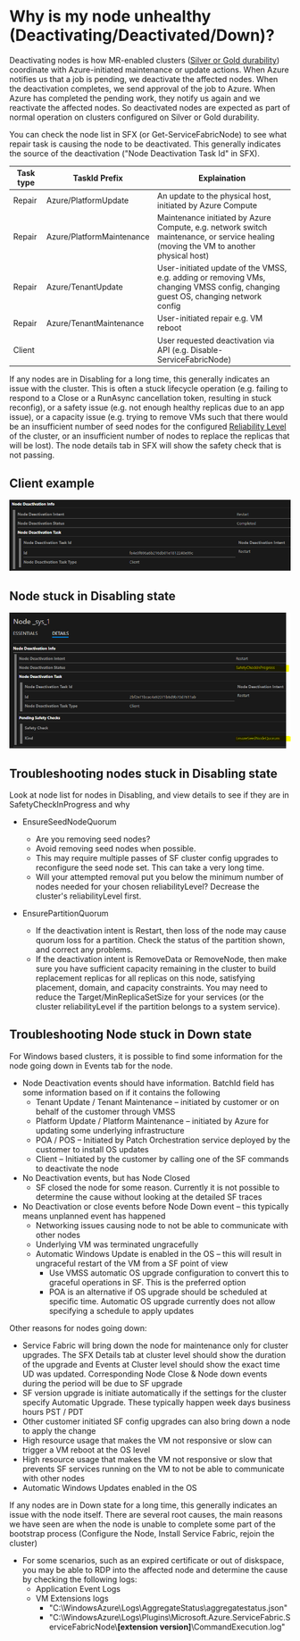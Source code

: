 # Why is my node unhealthy (Deactivating/Deactivated/Down)?

Deactivating nodes is how MR-enabled clusters ([Silver or Gold durability](https://docs.microsoft.com/en-us/azure/service-fabric/service-fabric-cluster-capacity#the-durability-characteristics-of-the-cluster)) coordinate with Azure-initiated maintenance or update actions. When Azure notifies us that a job is pending, we deactivate the affected nodes.  When the deactivation completes, we send approval of the job to Azure.  When Azure has completed the pending work, they notify us again and we reactivate the affected nodes. So deactivated nodes are expected as part of normal operation on clusters configured on Silver or Gold durability.

You can check the node list in SFX (or Get-ServiceFabricNode) to see what repair task is causing the node to be deactivated. This generally indicates the source of the deactivation ("Node Deactivation Task Id" in SFX).  	

| Task type | TaskId Prefix | Explaination |
|---|---|---|
| Repair | Azure/PlatformUpdate | An update to the physical host, initiated by Azure Compute |
| Repair | Azure/PlatformMaintenance | Maintenance initiated by Azure Compute, e.g. network switch maintenance, or service healing (moving the VM to another physical host) |
| Repair | Azure/TenantUpdate | User-initiated update of the VMSS, e.g. adding or removing VMs, changing VMSS config, changing guest OS, changing network config
| Repair | Azure/TenantMaintenance | User-initiated repair e.g. VM reboot
| Client | <node id in hex> | User requested deactivation via API (e.g. Disable-ServiceFabricNode)

If any nodes are in Disabling for a long time, this generally indicates an issue with the cluster.  This is often a stuck lifecycle operation (e.g. failing to respond to a Close or a RunAsync cancellation token, resulting in stuck reconfig), or a safety issue (e.g. not enough healthy replicas due to an app issue), or a capacity issue (e.g. trying to remove VMs such that there would be an insufficient number of seed nodes for the configured [Reliability Level](https://docs.microsoft.com/en-us/azure/service-fabric/service-fabric-cluster-capacity#the-reliability-characteristics-of-the-cluster) of the cluster, or an insufficient number of nodes to replace the replicas that will be lost).  The node details tab in SFX will show the safety check that is not passing.

## Client example
![ClusterNodeDisabled](../media/ClusterNodeUnhealthy01.PNG)

## Node stuck in Disabling state
![ClusterNodeStuckDisabling](../media/ClusterNodeUnhealthy02.PNG)

## Troubleshooting nodes stuck in Disabling state
Look at node list for nodes in Disabling, and view details to see if they are in SafetyCheckInProgress and why

- EnsureSeedNodeQuorum
    - Are you removing seed nodes?
    - Avoid removing seed nodes when possible.
    - This may require multiple passes of SF cluster config upgrades to reconfigure the seed node set.  This can take a very long time.
    - Will your attempted removal put you below the minimum number of nodes needed for your chosen reliabilityLevel?  Decrease the cluster's reliabilityLevel first.

- EnsurePartitionQuorum
    - If the deactivation intent is Restart, then loss of the node may cause quorum loss for a partition.  Check the status of the partition shown, and correct any problems.
    - If the deactivation intent is RemoveData or RemoveNode, then make sure you have sufficient capacity remaining in the cluster to build replacement replicas for all replicas on this node, satisfying placement, domain, and capacity constraints.  You may need to reduce the Target/MinReplicaSetSize for your services (or the cluster reliabilityLevel if the partition belongs to a system service).

## Troubleshooting Node stuck in Down state

For Windows based clusters, it is possible to find some information for the node going down in Events tab for the node.
- Node Deactivation events should have information. BatchId field has some information based on if it contains the following
    - Tenant Update / Tenant Maintenance – initiated by customer or on behalf of the customer through VMSS
    - Platform Update / Platform Maintenance – initiated by Azure for updating some underlying infrastructure
    - POA / POS – Initiated by Patch Orchestration service deployed by the customer to install OS updates
    - Client – Initiated by the customer by calling one of the SF commands to deactivate the node
- No Deactivation events, but has Node Closed
    - SF closed the node for some reason. Currently it is not possible to determine the cause without looking at the detailed SF traces
- No Deactivation or close events before Node Down event – this typically means unplanned event has happened
    - Networking issues causing node to not be able to communicate with other nodes
    - Underlying VM was terminated ungracefully
    - Automatic Windows Update is enabled in the OS – this will result in ungraceful restart of the VM from a SF point of view
        - Use VMSS automatic OS upgrade configuration to convert this to graceful operations in SF. This is the preferred option
        - POA is an alternative if OS upgrade should be scheduled at specific time. Automatic OS upgrade currently does not allow specifying a schedule to apply updates

Other reasons for nodes going down:
- Service Fabric will bring down the node for maintenance only for cluster upgrades. The SFX Details tab at cluster level should show the duration of the upgrade and Events at Cluster level should show the exact time UD was updated. Corresponding Node Close & Node down events during the period will be due to SF upgrade
- SF version upgrade is initiate automatically if the settings for the cluster specify Automatic Upgrade. These typically happen week days business hours PST / PDT
- Other customer initiated SF config upgrades can also bring down a node to apply the change
- High resource usage that makes the VM not responsive or slow can trigger a VM reboot at the OS level
- High resource usage that makes the VM not responsive or slow that prevents SF services running on the VM to not be able to communicate with other nodes
- Automatic Windows Updates enabled in the OS

If any nodes are in Down state for a long time, this generally indicates an issue with the node itself.  There are several root causes, the main reasons we have seen are when the node is unable to complete some part of the bootstrap process (Configure the Node, Install Service Fabric, rejoin the cluster)

- For some scenarios, such as an expired certificate or out of diskspace, you may be able to RDP into the affected node and determine the cause by checking the following logs:
    - Application Event Logs
    - VM Extensions logs
        - "C:\\WindowsAzure\\Logs\AggregateStatus\\aggregatestatus.json"
        - "C:\\WindowsAzure\\Logs\\Plugins\\Microsoft.Azure.ServiceFabric.ServiceFabricNode\\**\[extension version\]**\\CommandExecution.log"
